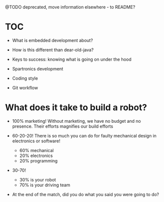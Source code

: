 @TODO deprecated, move information elsewhere - to README?

# TOC
* What is embedded development about?

* How is this different than dear-old-java?

* Keys to success: knowing what is going on under the hood

* Spartronics development

* Coding style

* Git workflow

# What does it take to build a robot?
* 100% marketing! Without marketing, we have no budget and no presence. Their efforts magnifies our build efforts

* 60-20-20! There is so much you can do for faulty mechanical design in electronics or software!
    * 60% mechanical
    * 20% electronics
    * 20% programming

* 30-70!
    * 30% is your robot
    * 70% is your driving team

* At the end of the match, did you do what you said you were going to do?
